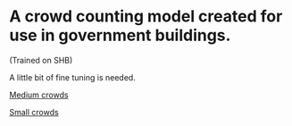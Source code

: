 # A crowd counting model created for use in government buildings.

(Trained on SHB)

A little bit of fine tuning is needed.

[Medium crowds](https://www.youtube.com/watch?v=EyuTp0fSBcw)

[Small crowds](https://www.youtube.com/watch?v=ZHas0jBSpGc)


